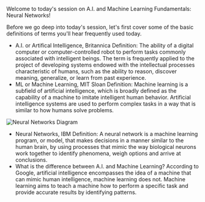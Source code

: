 Welcome to today's session on A.I. and Machine Learning Fundamentals: Neural Networks!

Before we go deep into today's session, let's first cover some of the basic definitions of terms you'll hear frequently used today.

- A.I. or Artifical Intelligence, Britannica Definition: The ability of a digital computer or computer-controlled robot to perform tasks commonly associated with intelligent beings. The term is frequently applied to the project of developing systems endowed with the intellectual processes characteristic of humans, such as the ability to reason, discover meaning, generalize, or learn from past experience. 
- ML or Machine Learning, MIT Sloan Definition: Machine learning is a subfield of artificial intelligence, which is broadly defined as the capability of a machine to imitate intelligent human behavior. Artificial intelligence systems are used to perform complex tasks in a way that is similar to how humans solve problems.
  
![Neural Networks Diagram](https://github.com/user-attachments/assets/15c58dff-76a8-4526-ba42-beca19950222)

- Neural Networks, IBM Definition: A neural network is a machine learning program, or model, that makes decisions in a manner similar to the human brain, by using processes that mimic the way biological neurons work together to identify phenomena, weigh options and arrive at conclusions.
- What is the difference between A.I. and Machine Learning? According to Google, artificial intelligence encompasses the idea of a machine that can mimic human intelligence, machine learning does not. Machine learning aims to teach a machine how to perform a specific task and provide accurate results by identifying patterns. 
